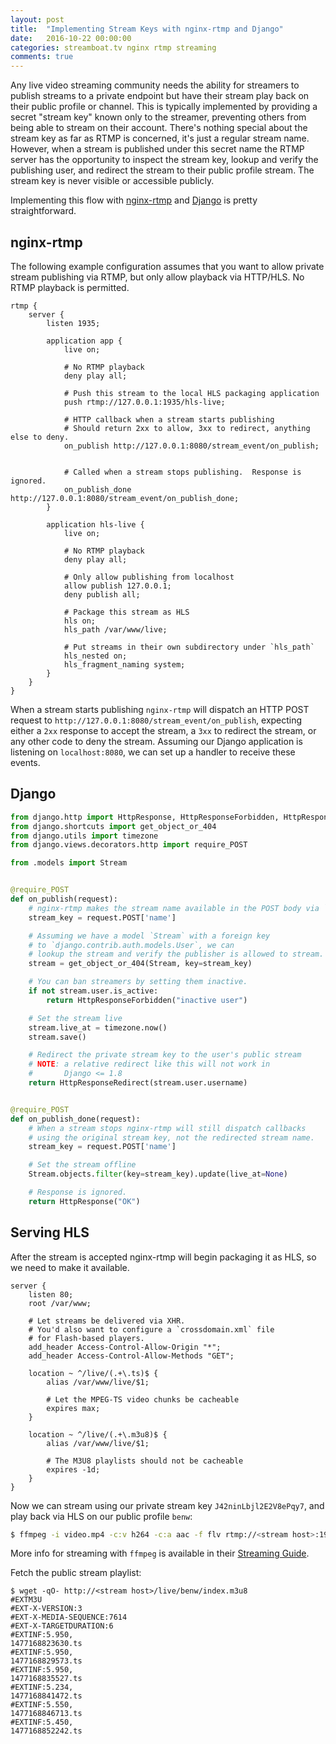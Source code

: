 ```yaml
---
layout: post
title:  "Implementing Stream Keys with nginx-rtmp and Django"
date:   2016-10-22 00:00:00
categories: streamboat.tv nginx rtmp streaming
comments: true
---
```


Any live video streaming community needs the ability for streamers to publish streams to a private endpoint but have their stream play back on their public profile or channel.  This is typically implemented by providing a secret "stream key" known only to the streamer, preventing others from being able to stream on their account.  There's nothing special about the stream key as far as RTMP is concerned, it's just a regular stream name.  However, when a stream is published under this secret name the RTMP server has the opportunity to inspect the stream key, lookup and verify the publishing user, and redirect the stream to their public profile stream.  The stream key is never visible or accessible publicly.

Implementing this flow with [nginx-rtmp](https://github.com/arut/nginx-rtmp-module) and [Django](https://www.djangoproject.com/) is pretty straightforward.

## nginx-rtmp
The following example configuration assumes that you want to allow private stream publishing via RTMP, but only allow playback via HTTP/HLS.  No RTMP playback is permitted.

```
rtmp {
    server {
        listen 1935;

        application app {
            live on;

            # No RTMP playback
            deny play all;

            # Push this stream to the local HLS packaging application
            push rtmp://127.0.0.1:1935/hls-live;

            # HTTP callback when a stream starts publishing
            # Should return 2xx to allow, 3xx to redirect, anything else to deny.
            on_publish http://127.0.0.1:8080/stream_event/on_publish;


            # Called when a stream stops publishing.  Response is ignored.
            on_publish_done http://127.0.0.1:8080/stream_event/on_publish_done;
        }

        application hls-live {
            live on;

            # No RTMP playback
            deny play all;

            # Only allow publishing from localhost
            allow publish 127.0.0.1;
            deny publish all;

            # Package this stream as HLS
            hls on;
            hls_path /var/www/live;

            # Put streams in their own subdirectory under `hls_path`
            hls_nested on;
            hls_fragment_naming system;
        }
    }
}
```

When a stream starts publishing `nginx-rtmp` will dispatch an HTTP POST request to `http://127.0.0.1:8080/stream_event/on_publish`, expecting either a `2xx` response to accept the stream, a `3xx` to redirect the stream, or any other code to deny the stream.  Assuming our Django application is listening on `localhost:8080`, we can set up a handler to receive these events.


## Django

```python
from django.http import HttpResponse, HttpResponseForbidden, HttpResponseRedirect
from django.shortcuts import get_object_or_404
from django.utils import timezone
from django.views.decorators.http import require_POST

from .models import Stream


@require_POST
def on_publish(request):
    # nginx-rtmp makes the stream name available in the POST body via `name`
    stream_key = request.POST['name']

    # Assuming we have a model `Stream` with a foreign key
    # to `django.contrib.auth.models.User`, we can
    # lookup the stream and verify the publisher is allowed to stream.
    stream = get_object_or_404(Stream, key=stream_key)

    # You can ban streamers by setting them inactive.
    if not stream.user.is_active:
        return HttpResponseForbidden("inactive user")

    # Set the stream live
    stream.live_at = timezone.now()
    stream.save()

    # Redirect the private stream key to the user's public stream
    # NOTE: a relative redirect like this will not work in
    #       Django <= 1.8
    return HttpResponseRedirect(stream.user.username)


@require_POST
def on_publish_done(request):
    # When a stream stops nginx-rtmp will still dispatch callbacks
    # using the original stream key, not the redirected stream name.
    stream_key = request.POST['name']

    # Set the stream offline
    Stream.objects.filter(key=stream_key).update(live_at=None)

    # Response is ignored.
    return HttpResponse("OK")
```

## Serving HLS
After the stream is accepted nginx-rtmp will begin packaging it as HLS, so we need to make it available.

```
server {
    listen 80;
    root /var/www;

    # Let streams be delivered via XHR.
    # You'd also want to configure a `crossdomain.xml` file
    # for Flash-based players.
    add_header Access-Control-Allow-Origin "*";
    add_header Access-Control-Allow-Methods "GET";

    location ~ ^/live/(.+\.ts)$ {
        alias /var/www/live/$1;

        # Let the MPEG-TS video chunks be cacheable
        expires max;
    }

    location ~ ^/live/(.+\.m3u8)$ {
        alias /var/www/live/$1;

        # The M3U8 playlists should not be cacheable
        expires -1d;
    }
}
```

Now we can stream using our private stream key `J42ninLbjl2E2V8ePqy7`, and play back via HLS on our public profile `benw`:

```sh
$ ffmpeg -i video.mp4 -c:v h264 -c:a aac -f flv rtmp://<stream host>:1935/app/J42ninLbjl2E2V8ePqy7
```

More info for streaming with `ffmpeg` is available in their [Streaming Guide](https://trac.ffmpeg.org/wiki/StreamingGuide).

Fetch the public stream playlist:

```
$ wget -qO- http://<stream host>/live/benw/index.m3u8
#EXTM3U
#EXT-X-VERSION:3
#EXT-X-MEDIA-SEQUENCE:7614
#EXT-X-TARGETDURATION:6
#EXTINF:5.950,
1477168823630.ts
#EXTINF:5.950,
1477168829573.ts
#EXTINF:5.950,
1477168835527.ts
#EXTINF:5.234,
1477168841472.ts
#EXTINF:5.550,
1477168846713.ts
#EXTINF:5.450,
1477168852242.ts
```

